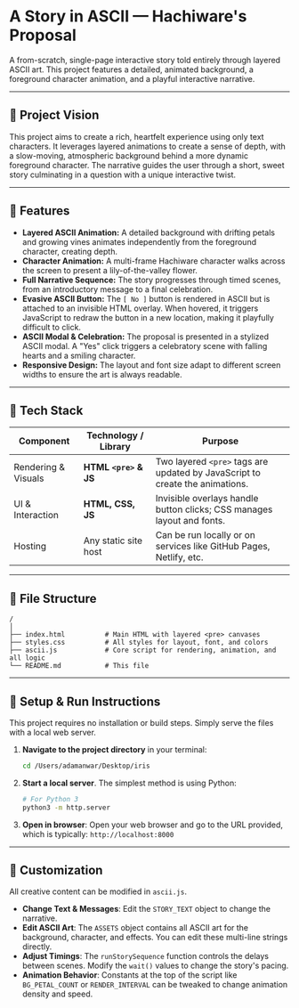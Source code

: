 # A Story in ASCII — Hachiware's Proposal

A from-scratch, single-page interactive story told entirely through layered ASCII art. This project features a detailed, animated background, a foreground character animation, and a playful interactive narrative.

---

## 🎯 Project Vision

This project aims to create a rich, heartfelt experience using only text characters. It leverages layered animations to create a sense of depth, with a slow-moving, atmospheric background behind a more dynamic foreground character. The narrative guides the user through a short, sweet story culminating in a question with a unique interactive twist.

---

## 🧩 Features

-   **Layered ASCII Animation:** A detailed background with drifting petals and growing vines animates independently from the foreground character, creating depth.
-   **Character Animation:** A multi-frame Hachiware character walks across the screen to present a lily-of-the-valley flower.
-   **Full Narrative Sequence:** The story progresses through timed scenes, from an introductory message to a final celebration.
-   **Evasive ASCII Button:** The `[ No ]` button is rendered in ASCII but is attached to an invisible HTML overlay. When hovered, it triggers JavaScript to redraw the button in a new location, making it playfully difficult to click.
-   **ASCII Modal & Celebration:** The proposal is presented in a stylized ASCII modal. A "Yes" click triggers a celebratory scene with falling hearts and a smiling character.
-   **Responsive Design:** The layout and font size adapt to different screen widths to ensure the art is always readable.

---

## 🔧 Tech Stack

| Component             | Technology / Library | Purpose                                                 |
| --------------------- | -------------------- | ------------------------------------------------------- |
| Rendering & Visuals   | **HTML `<pre>` & JS**  | Two layered `<pre>` tags are updated by JavaScript to create the animations. |
| UI & Interaction      | **HTML, CSS, JS**    | Invisible overlays handle button clicks; CSS manages layout and fonts. |
| Hosting               | Any static site host | Can be run locally or on services like GitHub Pages, Netlify, etc. |

---

## 📁 File Structure

```
/
│
├── index.html          # Main HTML with layered <pre> canvases
├── styles.css          # All styles for layout, font, and colors
├── ascii.js            # Core script for rendering, animation, and all logic
└── README.md           # This file
```

---

## 🚀 Setup & Run Instructions

This project requires no installation or build steps. Simply serve the files with a local web server.

1.  **Navigate to the project directory** in your terminal:
    ```sh
    cd /Users/adamanwar/Desktop/iris
    ```

2.  **Start a local server**. The simplest method is using Python:
    ```sh
    # For Python 3
    python3 -m http.server
    ```

3.  **Open in browser**: Open your web browser and go to the URL provided, which is typically:
    `http://localhost:8000`

---

## 🎨 Customization

All creative content can be modified in `ascii.js`.

-   **Change Text & Messages**: Edit the `STORY_TEXT` object to change the narrative.
-   **Edit ASCII Art**: The `ASSETS` object contains all ASCII art for the background, character, and effects. You can edit these multi-line strings directly.
-   **Adjust Timings**: The `runStorySequence` function controls the delays between scenes. Modify the `wait()` values to change the story's pacing.
-   **Animation Behavior**: Constants at the top of the script like `BG_PETAL_COUNT` or `RENDER_INTERVAL` can be tweaked to change animation density and speed.
